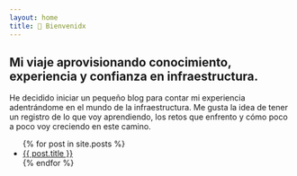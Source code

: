 ```yaml
---
layout: home
title: 👋 Bienvenidx 
---
```


## Mi viaje aprovisionando conocimiento, experiencia y confianza en infraestructura.

He decidido iniciar un pequeño blog para contar mi experiencia adentrándome en el mundo de la infraestructura.
Me gusta la idea de tener un registro de lo que voy aprendiendo, los retos que enfrento y cómo poco a poco voy creciendo en este camino.

<ul>
  {% for post in site.posts %}
    <li>
      <a href="{{ post.url }}">{{ post.title }}</a>
    </li>
  {% endfor %}
</ul>